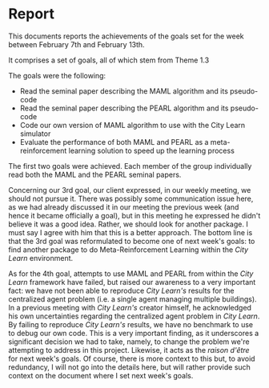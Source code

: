 # Report

This documents reports the achievements of the goals set for the week between February 7th and February 13th.

It comprises a set of goals, all of which stem from Theme 1.3 

The goals were the following:

* Read the seminal paper describing the MAML algorithm and its pseudo-code
* Read the seminal paper describing the PEARL algorithm and its pseudo-code
* Code our own version of MAML algorithm to use with the City Learn simulator
* Evaluate the performance of both MAML and PEARL as a meta-reinforcement learning solution to speed up the learning process

The first two goals were achieved. Each member of the group individually read both the MAML and the PEARL seminal papers.

Concerning our 3rd goal, our client expressed, in our weekly meeting, we should not pursue it. There was possibly some communication issue here, as we had already discussed it in our meeting the previous week (and hence it became officially a goal), but in this meeting he expressed he didn't believe it was a good idea. Rather, we should look for another package. I must say I agree with him that this is a better approach. The bottom line is that the 3rd goal was reformulated to become one of next week's goals:  to find another package to do Meta-Reinforcement Learning within the *City Learn* environment.

As for the 4th goal, attempts to use MAML and PEARL from within the _City Learn_ framework have failed, but raised our awareness to a very important fact: we have not been able to reproduce _City Learn's_ results for the centralized agent problem (i.e. a single agent managing multiple buildings). In a previous meeting with _City Learn's_ creator himself, he acknowledged his own uncertainties regarding the centralized agent problem in _City Learn_. By failing to reproduce _City Learn's_ results, we have no benchmark to use to debug our own code. This is a very important finding, as it underscores a significant decision we had to take, namely, to change the problem we're attempting to address in this project. Likewise, it acts as the _raison d'être_ for next week's goals. Of course, there is more context to this but, to avoid redundancy, I will not go into the details here, but will rather provide such context on the document where I set next week's goals.

  